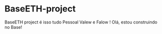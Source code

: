 # BaseETH-project
BaseETH project
é isso tudo Pessoal Valew e Falow ! 
Olá, estou construindo no Base!

